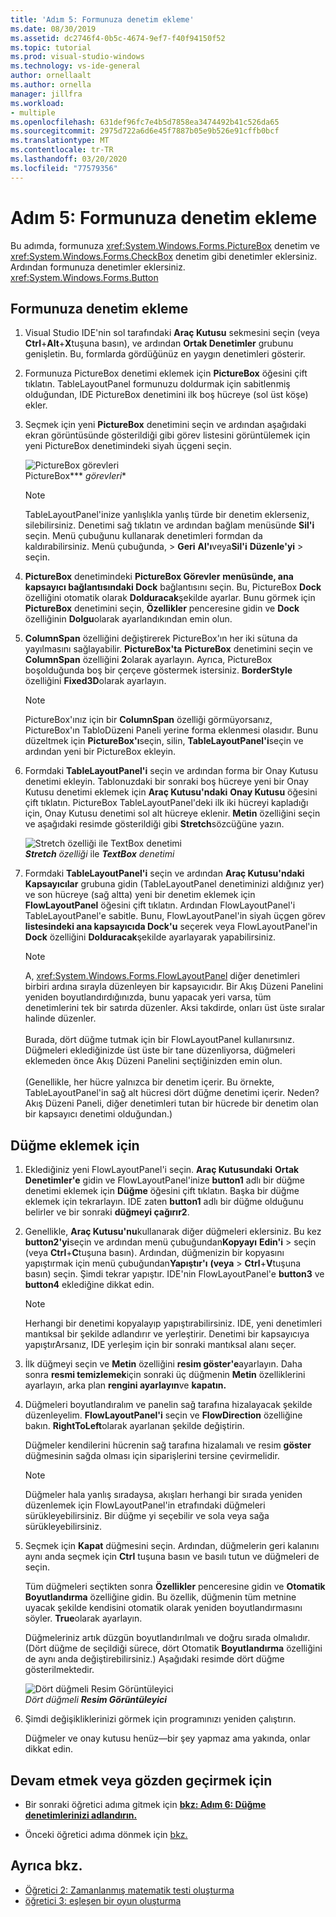 ```yaml
---
title: 'Adım 5: Formunuza denetim ekleme'
ms.date: 08/30/2019
ms.assetid: dc2746f4-0b5c-4674-9ef7-f40f94150f52
ms.topic: tutorial
ms.prod: visual-studio-windows
ms.technology: vs-ide-general
author: ornellaalt
ms.author: ornella
manager: jillfra
ms.workload:
- multiple
ms.openlocfilehash: 631def96fc7e4b5d7858ea3474492b41c526da65
ms.sourcegitcommit: 2975d722a6d6e45f7887b05e9b526e91cffb0bcf
ms.translationtype: MT
ms.contentlocale: tr-TR
ms.lasthandoff: 03/20/2020
ms.locfileid: "77579356"
---
```

# <a name="step-5-add-controls-to-your-form"></a>Adım 5: Formunuza denetim ekleme

Bu adımda, formunuza <xref:System.Windows.Forms.PictureBox> denetim ve <xref:System.Windows.Forms.CheckBox> denetim gibi denetimler eklersiniz. Ardından formunuza denetimler eklersiniz. <xref:System.Windows.Forms.Button>

## <a name="how-to-add-controls-to-your-form"></a>Formunuza denetim ekleme

1. Visual Studio IDE'nin sol tarafındaki **Araç Kutusu** sekmesini seçin (veya **Ctrl**+**Alt**+**X**tuşuna basın), ve ardından **Ortak Denetimler** grubunu genişletin. Bu, formlarda gördüğünüz en yaygın denetimleri gösterir.

1. Formunuza PictureBox denetimi eklemek için **PictureBox** öğesini çift tıklatın. TableLayoutPanel formunuzu doldurmak için sabitlenmiş olduğundan, IDE PictureBox denetimini ilk boş hücreye (sol üst köşe) ekler.

1. Seçmek için yeni **PictureBox** denetimini seçin ve ardından aşağıdaki ekran görüntüsünde gösterildiği gibi görev listesini görüntülemek için yeni PictureBox denetimindeki siyah üçgeni seçin.

    ![PictureBox görevleri](../ide/media/express_pictureboxtasks.png)<br/>PictureBox*** *görevleri**

    > [!NOTE]
    > TableLayoutPanel'inize yanlışlıkla yanlış türde bir denetim eklerseniz, silebilirsiniz. Denetimi sağ tıklatın ve ardından bağlam menüsünde **Sil'i** seçin. Menü çubuğunu kullanarak denetimleri formdan da kaldırabilirsiniz. Menü çubuğunda, > **Geri** **Al'ı**veya**Sil'i** **Düzenle'yi** > seçin.

1. **PictureBox** denetimindeki **PictureBox Görevler** **menüsünde, ana kapsayıcı bağlantısındaki Dock** bağlantısını seçin. Bu, PictureBox **Dock** özelliğini otomatik olarak **Dolduracak**şekilde ayarlar. Bunu görmek için **PictureBox** denetimini seçin, **Özellikler** penceresine gidin ve **Dock** özelliğinin **Dolgu**olarak ayarlandıkından emin olun.

1. **ColumnSpan** özelliğini değiştirerek PictureBox'ın her iki sütuna da yayılmasını sağlayabilir. **PictureBox'ta** **PictureBox** denetimini seçin ve **ColumnSpan** özelliğini **2**olarak ayarlayın. Ayrıca, PictureBox boşolduğunda boş bir çerçeve göstermek istersiniz. **BorderStyle** özelliğini **Fixed3D**olarak ayarlayın.

    > [!NOTE]
    > PictureBox'ınız için bir **ColumnSpan** özelliği görmüyorsanız, PictureBox'ın TabloDüzeni Paneli yerine forma eklenmesi olasıdır. Bunu düzeltmek için **PictureBox'ı**seçin, silin, **TableLayoutPanel'i**seçin ve ardından yeni bir PictureBox ekleyin.

1. Formdaki **TableLayoutPanel'i** seçin ve ardından forma bir Onay Kutusu denetimi ekleyin. Tablonuzdaki bir sonraki boş hücreye yeni bir Onay Kutusu denetimi eklemek için **Araç Kutusu'ndaki** **Onay Kutusu** öğesini çift tıklatın. PictureBox TableLayoutPanel'deki ilk iki hücreyi kapladığı için, Onay Kutusu denetimi sol alt hücreye eklenir. **Metin** özelliğini seçin ve aşağıdaki resimde gösterildiği gibi **Stretch**sözcüğüne yazın.

    ![Stretch özelliği ile TextBox denetimi](../ide/media/express_pictureviewercheckbox.png)<br/>***Stretch*** *özelliği* ile ***TextBox*** *denetimi*

1. Formdaki **TableLayoutPanel'i** seçin ve ardından **Araç Kutusu'ndaki** **Kapsayıcılar** grubuna gidin (TableLayoutPanel denetiminizi aldığınız yer) ve son hücreye (sağ altta) yeni bir denetim eklemek için **FlowLayoutPanel** öğesini çift tıklatın. Ardından FlowLayoutPanel'i TableLayoutPanel'e sabitle. Bunu, FlowLayoutPanel'in siyah üçgen görev **listesindeki ana kapsayıcıda Dock'u** seçerek veya FlowLayoutPanel'in **Dock** özelliğini **Dolduracak**şekilde ayarlayarak yapabilirsiniz.

    > [!NOTE]
    > A, <xref:System.Windows.Forms.FlowLayoutPanel> diğer denetimleri birbiri ardına sırayla düzenleyen bir kapsayıcıdır. Bir Akış Düzeni Panelini yeniden boyutlandırdığınızda, bunu yapacak yeri varsa, tüm denetimlerini tek bir satırda düzenler. Aksi takdirde, onları üst üste sıralar halinde düzenler. <br/><br/>Burada, dört düğme tutmak için bir FlowLayoutPanel kullanırsınız. Düğmeleri eklediğinizde üst üste bir tane düzenliyorsa, düğmeleri eklemeden önce Akış Düzeni Panelini seçtiğinizden emin olun. <br/><br/>(Genellikle, her hücre yalnızca bir denetim içerir. Bu örnekte, TableLayoutPanel'in sağ alt hücresi dört düğme denetimi içerir. Neden?  Akış Düzeni Paneli, diğer denetimleri tutan bir hücrede bir denetim olan bir kapsayıcı denetimi olduğundan.)

## <a name="to-add-buttons"></a>Düğme eklemek için

1. Eklediğiniz yeni FlowLayoutPanel'i seçin. **Araç Kutusundaki** **Ortak Denetimler'e** gidin ve FlowLayoutPanel'inize **button1** adlı bir düğme denetimi eklemek için **Düğme** öğesini çift tıklatın. Başka bir düğme eklemek için tekrarlayın. IDE zaten **button1** adlı bir düğme olduğunu belirler ve bir sonraki **düğmeyi çağırır2**.

1. Genellikle, **Araç Kutusu'nu**kullanarak diğer düğmeleri eklersiniz. Bu kez **button2'yi**seçin ve ardından menü çubuğundan**Kopyayı** **Edin'i** > seçin (veya **Ctrl**+**C**tuşuna basın). Ardından, düğmenizin bir kopyasını yapıştırmak için menü çubuğundan**Yapıştır'ı** **(veya** >  **Ctrl**+**V**tuşuna basın) seçin. Şimdi tekrar yapıştır. IDE'nin FlowLayoutPanel'e **button3** ve **button4** eklediğine dikkat edin.

    > [!NOTE]
    > Herhangi bir denetimi kopyalayıp yapıştırabilirsiniz. IDE, yeni denetimleri mantıksal bir şekilde adlandırır ve yerleştirir. Denetimi bir kapsayıcıya yapıştırArsanız, IDE yerleşim için bir sonraki mantıksal alanı seçer.

1. İlk düğmeyi seçin ve **Metin** özelliğini **resim göster'e**ayarlayın. Daha sonra **resmi temizlemek**için sonraki üç düğmenin **Metin** özelliklerini ayarlayın, arka plan **rengini ayarlayın**ve **kapatın.**

1. Düğmeleri boyutlandıralım ve panelin sağ tarafına hizalayacak şekilde düzenleyelim. **FlowLayoutPanel'i** seçin ve **FlowDirection** özelliğine bakın. **RightToLeft**olarak ayarlanan şekilde değiştirin.

   Düğmeler kendilerini hücrenin sağ tarafına hizalamalı ve resim **göster** düğmesinin sağda olması için siparişlerini tersine çevirmelidir.

    > [!NOTE]
    > Düğmeler hala yanlış sıradaysa, akışları herhangi bir sırada yeniden düzenlemek için FlowLayoutPanel'in etrafındaki düğmeleri sürükleyebilirsiniz. Bir düğme yi seçebilir ve sola veya sağa sürükleyebilirsiniz.

1. Seçmek için **Kapat** düğmesini seçin. Ardından, düğmelerin geri kalanını aynı anda seçmek için **Ctrl** tuşuna basın ve basılı tutun ve düğmeleri de seçin.

   Tüm düğmeleri seçtikten sonra **Özellikler** penceresine gidin ve **Otomatik Boyutlandırma** özelliğine gidin. Bu özellik, düğmenin tüm metnine uyacak şekilde kendisini otomatik olarak yeniden boyutlandırmasını söyler. **True**olarak ayarlayın.

   Düğmeleriniz artık düzgün boyutlandırılmalı ve doğru sırada olmalıdır. (Dört düğme de seçildiği sürece, dört Otomatik **Boyutlandırma** özelliğini de aynı anda değiştirebilirsiniz.) Aşağıdaki resimde dört düğme gösterilmektedir.

    ![Dört düğmeli Resim Görüntüleyici](../ide/media/express_autosize.png)<br/>*Dört düğmeli* ***Resim Görüntüleyici***

1. Şimdi değişikliklerinizi görmek için programınızı yeniden çalıştırın.

   Düğmeler ve onay kutusu henüz&mdash;bir şey yapmaz ama yakında, onlar dikkat edin.

## <a name="to-continue-or-review"></a>Devam etmek veya gözden geçirmek için

* Bir sonraki öğretici adıma gitmek için **[bkz: Adım 6: Düğme denetimlerinizi adlandırın.](../ide/step-6-name-your-button-controls.md)**

* Önceki öğretici adıma dönmek için [bkz.](../ide/step-4-lay-out-your-form-with-a-tablelayoutpanel-control.md)

## <a name="see-also"></a>Ayrıca bkz.

* [Öğretici 2: Zamanlanmış matematik testi oluşturma](tutorial-2-create-a-timed-math-quiz.md)
* [öğretici 3: eşleşen bir oyun oluşturma](tutorial-3-create-a-matching-game.md)
